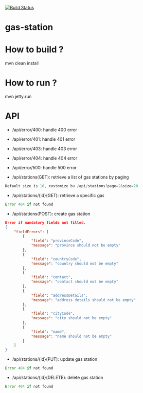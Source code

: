 [![Build Status](https://travis-ci.org/ogstation/gas-station.svg)](https://travis-ci.org/ogstation/gas-station)

gas-station
===========

How to build ?
======
mvn clean install

How to run ?
======
mvn jetty:run
 
API
======
* /api/error/400: handle 400 error
* /api/error/401: handle 401 error
* /api/error/403: handle 403 error
* /api/error/404: handle 404 error
* /api/error/500: handle 500 error

* /api/stations(GET): retrieve a list of gas stations by paging
``` java
Default size is 10, customize bu /api/stations?page=2&size=20
```

* /api/stations/{id}(GET): retrieve a specific gas 
``` java
Error 404 if not found
```

* /api/stations(POST): create gas station
``` json
Error if mandatory fields not filled.
{
    "fieldErrors": [
        {
            "field": "provinceCode",
            "message": "province should not be empty"
        },
        {
            "field": "countryCode",
            "message": "country should not be empty"
        },
        {
            "field": "contact",
            "message": "contact should not be empty"
        },
        {
            "field": "addressDetails",
            "message": "address details should not be empty"
        },
        {
            "field": "cityCode",
            "message": "city should not be empty"
        },
        {
            "field": "name",
            "message": "name should not be empty"
        }
    ]
}
```
* /api/stations/{id}(PUT): update gas station
``` java
Error 404 if not found
```
* /api/stations/{id}(DELETE): delete gas station
``` java
Error 404 if not found
```